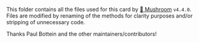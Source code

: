 This folder contains all the files used for this card by [🍄 Mushroom](https://github.com/piitaya/lovelace-mushroom/) `v4.4.0`. Files are modified by renaming of the methods for clarity purposes and/or stripping of unnecessary code.

Thanks Paul Bottein and the other maintainers/contributors!
